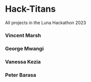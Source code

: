 # Hack-Titans
All projects in the Luna Hackathon 2023
### Vincent Marsh
### George Mwangi
### Vanessa Kezia
### Peter Barasa

